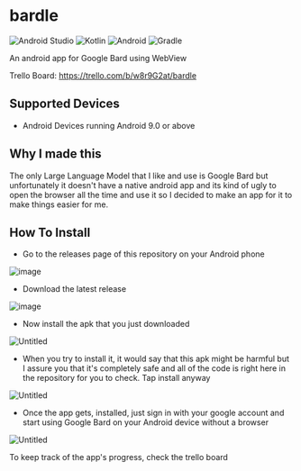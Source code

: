 # bardle


![Android Studio](https://img.shields.io/badge/Android%20Studio-3DDC84.svg?style=for-the-badge&logo=android-studio&logoColor=white)
![Kotlin](https://img.shields.io/badge/kotlin-%237F52FF.svg?style=for-the-badge&logo=kotlin&logoColor=white)
![Android](https://img.shields.io/badge/Android-3DDC84?style=for-the-badge&logo=android&logoColor=white)
![Gradle](https://img.shields.io/badge/Gradle-02303A.svg?style=for-the-badge&logo=Gradle&logoColor=white)

An android app for Google Bard using WebView

Trello Board: https://trello.com/b/w8r9G2at/bardle

## Supported Devices
- Android Devices running Android 9.0 or above

## Why I made this
The only Large Language Model that I like and use is Google Bard but unfortunately it doesn't have a native android app and its kind of ugly to open the browser all the time and use it so I decided to make an app for it to make things easier for me. 

## How To Install
- Go to the releases page of this repository on your Android phone

![image](https://github.com/SpaciousCoder78/bardle/assets/88923986/63135018-5109-4144-803c-376a8504baff)

- Download the latest release

![image](https://github.com/SpaciousCoder78/bardle/assets/88923986/8e56ac39-66fc-4062-a089-67d7e4f10ce3)

- Now install the apk that you just downloaded

![Untitled](https://github.com/SpaciousCoder78/bardle/assets/88923986/f8f70cbf-e80a-4039-aa8c-6f03541e67fd)

- When you try to install it, it would say that this apk might be harmful but I assure you that it's completely safe and all of the code is right here in the repository for you to check. Tap install anyway

![Untitled](https://github.com/SpaciousCoder78/bardle/assets/88923986/286404ad-b9da-4f04-973b-31f57c323b62)

- Once the app gets, installed, just sign in with your google account and start using Google Bard on your Android device without a browser

![Untitled](https://github.com/SpaciousCoder78/bardle/assets/88923986/5ba1843b-f233-4f30-b881-1e5c77861731)

To keep track of the app's progress, check the trello board
